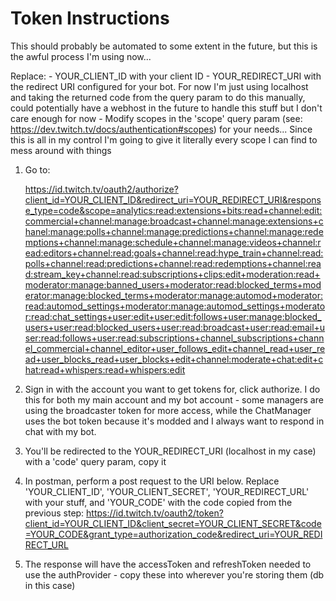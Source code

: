 # Token Instructions
This should probably be automated to some extent in the future, but this is the awful process I'm using now...

Replace:
    - YOUR_CLIENT_ID with your client ID
    - YOUR_REDIRECT_URI with the redirect URI configured for your bot. For now I'm just using localhost and taking the returned code from the query param to do this manually, could potentially have a webhost in the future to handle this stuff but I don't care enough for now
    - Modify scopes in the 'scope' query param (see: https://dev.twitch.tv/docs/authentication#scopes) for your needs... Since this is all in my control I'm going to give it literally every scope I can find to mess around with things

1. Go to:

    https://id.twitch.tv/oauth2/authorize?client_id=YOUR_CLIENT_ID&redirect_uri=YOUR_REDIRECT_URI&response_type=code&scope=analytics:read:extensions+bits:read+channel:edit:commercial+channel:manage:broadcast+channel:manage:extensions+chanel:manage:polls+channel:manage:predictions+channel:manage:redemptions+channel:manage:schedule+channel:manage:videos+channel:read:editors+channel:read:goals+channel:read:hype_train+channel:read:polls+channel:read:predictions+channel:read:redemptions+channel:read:stream_key+channel:read:subscriptions+clips:edit+moderation:read+moderator:manage:banned_users+moderator:read:blocked_terms+moderator:manage:blocked_terms+moderator:manage:automod+moderator:read:automod_settings+moderator:manage:automod_settings+moderator:read:chat_settings+user:edit+user:edit:follows+user:manage:blocked_users+user:read:blocked_users+user:read:broadcast+user:read:email+user:read:follows+user:read:subscriptions+channel_subscriptions+channel_commercial+channel_editor+user_follows_edit+channel_read+user_read+user_blocks_read+user_blocks+edit+channel:moderate+chat:edit+chat:read+whispers:read+whispers:edit

2. Sign in with the account you want to get tokens for, click authorize.
I do this for both my main account and my bot account - some managers are using the broadcaster token for more access, while the ChatManager uses the bot token because it's modded and I always want to respond in chat with my bot.

3. You'll be redirected to the YOUR_REDIRECT_URI (localhost in my case) with a 'code' query param, copy it

4. In postman, perform a post request to the URI below. Replace 'YOUR_CLIENT_ID', 'YOUR_CLIENT_SECRET', 'YOUR_REDIRECT_URL' with your stuff, and 'YOUR_CODE' with the code copied from the previous step:
    https://id.twitch.tv/oauth2/token?client_id=YOUR_CLIENT_ID&client_secret=YOUR_CLIENT_SECRET&code=YOUR_CODE&grant_type=authorization_code&redirect_uri=YOUR_REDIRECT_URL

5. The response will have the accessToken and refreshToken needed to use the authProvider - copy these into wherever you're storing them (db in this case)